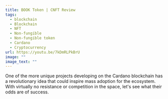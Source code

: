 ```yaml
---
title: BOOK Token | CNFT Review
tags:
  - blockchain
  - Blockchain
  - NFT
  - Non-fungible
  - Non-fungible token
  - Cardano
  - Cryptocurrency
url: https://youtu.be/7kDmRLPkBrU
image: ""
image_text: ""
---
```


One of the more unique projects developing on the Cardano blockchain has a revolutionary idea that could inspire mass adoption for the ecosystem. With virtually no resistance or competition in the space, let's see what their odds are of success.
